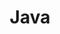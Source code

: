 ---
layout: post
type: java
title: "Java"
modified: 2014-8-16 22:30:45
excerpt: "测试"
tags: [java]
---